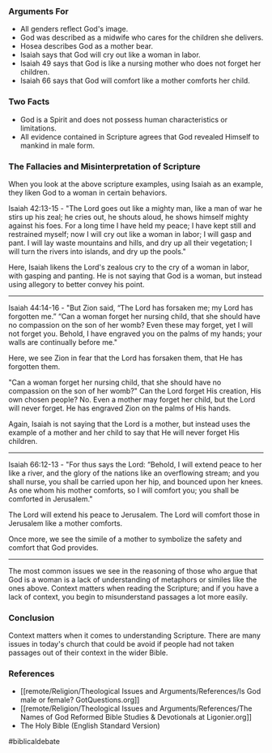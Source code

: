 
### Arguments For

- All genders reflect God's image.
- God was described as a midwife who cares for the children she delivers.
- Hosea describes God as a mother bear.
- Isaiah says that God will cry out like a woman in labor. 
- Isaiah 49 says that God is like a nursing mother who does not forget her children. 
- Isaiah 66 says that God will comfort like a mother comforts her child. 


### Two Facts

- God is a Spirit and does not possess human characteristics or limitations. 
- All evidence contained in Scripture agrees that God revealed Himself to mankind in male form. 

### The Fallacies and Misinterpretation of Scripture

When you look at the above scripture examples, using Isaiah as an example, they liken God to a woman in certain behaviors. 

Isaiah 42:13-15 - "The Lord goes out like a mighty man, like a man of war he stirs up his zeal; he cries out, he shouts aloud, he shows himself mighty against his foes. For a long time I have held my peace; I have kept still and restrained myself; now I will cry out like a woman in labor; I will gasp and pant. I will lay waste mountains and hills, and dry up all their vegetation; I will turn the rivers into islands, and dry up the pools."

Here, Isaiah likens the Lord's zealous cry to the cry of a woman in labor, with gasping and panting. He is not saying that God is a woman, but instead using allegory to better convey his point. 

---

Isaiah 44:14-16 - "But Zion said, “The Lord has forsaken me; my Lord has forgotten me.” “Can a woman forget her nursing child,
that she should have no compassion on the son of her womb? Even these may forget, yet I will not forget you. Behold, I have engraved you on the palms of my hands; your walls are continually before me."

Here, we see Zion in fear that the Lord has forsaken them, that He has forgotten them. 

"Can a woman forget her nursing child, that she should have no compassion on the son of her womb?" Can the Lord forget His creation, His own chosen people? No. Even a mother may forget her child, but the Lord will never forget. He has engraved Zion on the palms of His hands. 

Again, Isaiah is not saying that the Lord is a mother, but instead uses the example of a mother and her child to say that He will never forget His children. 

---

Isaiah 66:12-13 - "For thus says the Lord: “Behold, I will extend peace to her like a river, and the glory of the nations like an overflowing stream; and you shall nurse, you shall be carried upon her hip, and bounced upon her knees. As one whom his mother comforts, so I will comfort you; you shall be comforted in Jerusalem."

The Lord will extend his peace to Jerusalem. The Lord will comfort those in Jerusalem like a mother comforts. 

Once more, we see the simile of a mother to symbolize the safety and comfort that God provides. 

---

The most common issues we see in the reasoning of those who argue that God is a woman is a lack of understanding of metaphors or similes like the ones above. Context matters when reading the Scripture; and if you have a lack of context, you begin to misunderstand passages a lot more easily. 


### Conclusion

Context matters when it comes to understanding Scripture. There are many issues in today's church that could be avoid if people had not taken passages out of their context in the wider Bible. 


### References

- [[remote/Religion/Theological Issues and Arguments/References/Is God male or female?  GotQuestions.org]]
- [[remote/Religion/Theological Issues and Arguments/References/The Names of God  Reformed Bible Studies & Devotionals at Ligonier.org]]
- The Holy Bible (English Standard Version)


#biblicaldebate